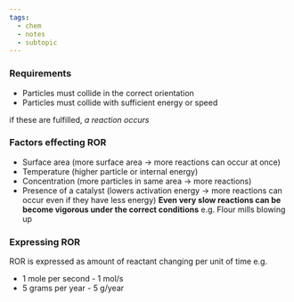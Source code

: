 ```yaml
---
tags:
  - chem
  - notes
  - subtopic
---
```

### Requirements
- Particles must collide in the correct orientation
- Particles must collide with sufficient energy or speed

if these are fulfilled, *a reaction occurs*
### Factors effecting ROR
- Surface area (more surface area $\rightarrow$ more reactions can occur at once)
- Temperature (higher particle or internal energy)
- Concentration (more particles in same area $\rightarrow$ more reactions)
- Presence of a catalyst (lowers activation energy $\rightarrow$ more reactions can occur even if they have less energy)
**Even very slow reactions can be become vigorous under the correct conditions**
e.g. Flour mills blowing up

### Expressing ROR 
ROR is expressed as amount of reactant changing per unit of time
e.g.
- 1 mole per second - 1 mol/s
- 5 grams per year - 5 g/year

